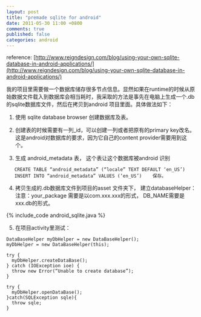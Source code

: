 ```yaml
---
layout: post
title: "premade sqlite for android"
date: 2011-05-30 11:00 +0800
comments: true
published: false
categories: android
---
```


reference: [http://www.reigndesign.com/blog/using-your-own-sqlite-database-in-android-applications/](http://www.reigndesign.com/blog/using-your-own-sqlite-database-in-android-applications/)

我的项目里需要做一个数据库储存很多节点信息。显然如果在runtime的时候从原始数据文件载入到数据库会相当耗时，我采取的方法是事先在电脑上生成一个.db的sqlite数据库文件，然后在拷贝到android 项目里面。具体做法如下：



1. 使用 sqlite database browser 创建数据库及表。

2. 创建表的时候需要有一列_id，可以创建一列或者把原有的primary key改名。这是android对数据库的要求，因为它自己的content provider需要用到这个。

3. 生成 android_metadata 表， 这个表让这个数据库被android 识别
```
   CREATE TABLE “android_metadata” (“locale” TEXT DEFAULT ‘en_US’)
   INSERT INTO “android_metadata” VALUES (‘en_US’)    保存。
```

4. 拷贝生成的.db数据库文件到项目的asset 文件夹下， 建立databaseHelper：
注意：your_package 需要是以com.xxx.xxx的形式， DB_NAME需要是xxx.db的形式。

{% include_code android_sqlite.java %}

5. 在项目activity里测试：

```
DataBaseHelper myDbHelper = new DataBaseHelper();
myDbHelper = new DataBaseHelper(this);

try {
  myDbHelper.createDataBase();
} catch (IOException ioe) {
  throw new Error(“Unable to create database”);
}

try {
  myDbHelper.openDataBase();
}catch(SQLException sqle){
  throw sqle;
}
```
